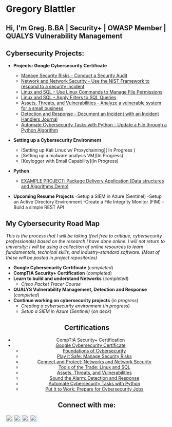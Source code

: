 # Gregory Blattler

<p align="center"><h2>Hi, I'm Greg.
  B.BA | Security+ | OWASP Member | QUALYS Vulnerability Management
</h2>

<h2>Cybersecurity Projects:</h2>

- <b>Projects: Google Cybersecurity Certificate</b>
  - [Manage Security Risks - Conduct a Security Audit](https://github.com/oscargregory/SecurityAudit/blob/main/README.md)
  - [Network and Network Security - Use the NIST Framework to respond to a security incident](https://github.com/oscargregory/Network-and-Network-Security/blob/main/README.md)
  - [Linux and SQL - Use Linux Commands to Manage File Permissions](https://github.com/oscargregory/Linux-and-SQL)
  - [Linux and SQL - Apply Filters to SQL Queries](https://github.com/oscargregory/SQL/blob/main/README.md)
  - [Assets, Threats, and Vulnerabilities - Analyze a vulnerable system for a small business](https://github.com/oscargregory/Assets-Threats-and-Vulnerabilities/blob/main/README.md)
  - [Detection and Response - Document an Incident with an Incident Handlers Journal](https://docs.google.com/document/d/13wcp-QZ_TOdI1BRwEdYBmnQi4rrhG3BpdR1YafNTgbY/edit?usp=sharing&resourcekey=0-A5uMNSKFI30aec7U1tGo6Q)
  - [Automate Cybersecurity Tasks with Python - Update a File through a Python Algorithm](https://docs.google.com/document/d/1IzG9Ss1GPkiYC3ZJ7-qDFJELmXF-HoEgjjy3LB7XnZ0/edit?usp=sharing&resourcekey=0-LNBqyJFnuCqS1cRElUkcdg)
    
- <b>Setting up a Cybersecurity Environment</b>
  - [Setting up Kali Linux w/ Proxychaining]( In Progress )
  - [Setting up a malware analysis VM](In Progress)
  - [Keylogger with Email Capability](In Progress)
- <b>Python</b>
  - [EXAMPLE PROJECT: Package Delivery Application (Data structures and Algorithms Demo)](Upcoming)
 
- <b>Upcoming Resume Projects</b>
  -Setup a SIEM in Azure (Sentinel)
  -Setup an Active Directory Environment
  -Create a File Integrity Monitor (FIM)
  -Build a simple REST API

## My Cybersecurity Road Map

*This is the process that I will be taking (feel free to critique, cybersecurity professionals) based on the research I have done online. I will not return to university; I will be using a collection of online resources to learn fundamentals, technical skills, and industry-standard software. (Most of these will be posted in project repositories)*

- **Google Cybersecurity Certificate** (*completed*)
- **CompTIA Security+ Certification** (*completed*)
- **Learn to build and understand Networks** (*completed*)
  - *Cisco Packet Tracer Course*
- **QUALYS Vulnerability Management, Detection and Response** (*completed*)
- **Continue working on cybersecurity projects** (*in progress*)
  - *Creating a cybersecurity environment* (*in progress*)
  - *Setup a SIEM in Azure (Sentinel)* (*on deck*)
                                                                                
<div style="text-align: center;">
  
<h2> Certifications</h2>

  - CompTIA Security+ Certification
  - [Google Cybersecurity Certificate](https://imgur.com/a/m7GHK1E)
      - [Foundations of Cybersecurity](https://www.coursera.org/account/accomplishments/certificate/LPPRNBE52X8G)
      - [Play it Safe: Manage Security Risks](https://www.coursera.org/account/accomplishments/certificate/V5MUJ952QPLN)
      - [Connect and Protect: Networks and Network Security](https://www.coursera.org/account/accomplishments/certificate/GT2D5VJ2UYET)
      - [Tools of the Trade: Linux and SQL](https://www.coursera.org/account/accomplishments/certificate/P9QUVDY8G8RK)
      - [Assets, Threats, and Vulnerabilities](https://www.coursera.org/account/accomplishments/certificate/U2PZEJWYC4XM)
      - [Sound the Alarm: Detection and Response](https://www.coursera.org/account/accomplishments/certificate/EGP3CKQARC9R)
      - [Automate Cybersecurity Tasks with Python](https://www.coursera.org/account/accomplishments/certificate/S833XGKJ956J)
      - [Put It to Work: Prepare for Cybersecurity Jobs](https://www.coursera.org/account/accomplishments/certificate/MNU3KNV55BYB)
   
    
<h2> Connect with me:</h2>

[<img align="left" alt="oscargregory | YouTube" width="22px" src="https://cdn.jsdelivr.net/npm/simple-icons@v3/icons/youtube.svg" />][youtube]
[<img align="left" alt="oscargregory | Twitter" width="22px" src="https://cdn.jsdelivr.net/npm/simple-icons@v3/icons/twitter.svg" />][twitter]
[<img align="left" alt="Greg Blattler | LinkedIn" width="22px" src="https://cdn.jsdelivr.net/npm/simple-icons@v3/icons/linkedin.svg" />][linkedin]
[<img align="left" alt="oscargregoryinc | Instagram" width="22px" src="https://cdn.jsdelivr.net/npm/simple-icons@v3/icons/instagram.svg" />][instagram]

[twitter]: https://twitter.com/
[youtube]: https://www.youtube.com/
[instagram]: https://www.instagram.com/
[linkedin]: https://www.linkedin.com/in/greg-blattler-76001a71
</p>
